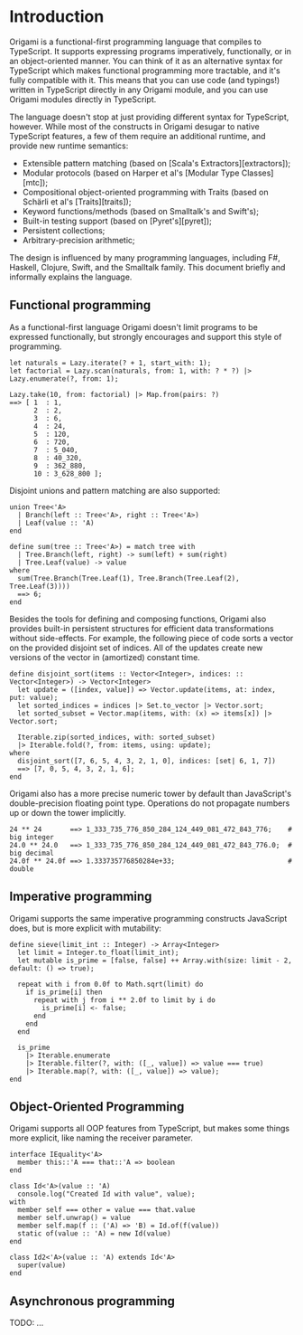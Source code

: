 # Introduction

Origami is a functional-first programming language that compiles to TypeScript. It supports expressing programs imperatively, functionally, or in an object-oriented manner. You can think of it as an alternative syntax for TypeScript which makes functional programming more tractable, and it's fully compatible with it. This means that you can use code (and typings!) written in TypeScript directly in any Origami module, and you can use Origami modules directly in TypeScript.

The language doesn't stop at just providing different syntax for TypeScript, however. While most of the constructs in Origami desugar to native TypeScript features, a few of them require an additional runtime, and provide new runtime semantics:

- Extensible pattern matching (based on \[Scala's Extractors]\[extractors]);
- Modular protocols (based on Harper et al's \[Modular Type Classes]\[mtc]);
- Compositional object-oriented programming with Traits (based on Schärli et al's \[Traits]\[traits]);
- Keyword functions/methods (based on Smalltalk's and Swift's);
- Built-in testing support (based on \[Pyret's]\[pyret]);
- Persistent collections;
- Arbitrary-precision arithmetic;

The design is influenced by many programming languages, including F#, Haskell, Clojure, Swift, and the Smalltalk family. This document briefly and informally explains the language.


## Functional programming

As a functional-first language Origami doesn't limit programs to be expressed functionally, but strongly encourages and support this style of programming.

```origami-stmt
let naturals = Lazy.iterate(? + 1, start_with: 1);
let factorial = Lazy.scan(naturals, from: 1, with: ? * ?) |> Lazy.enumerate(?, from: 1);

Lazy.take(10, from: factorial) |> Map.from(pairs: ?)
==> [ 1  : 1,
      2  : 2,
      3  : 6,
      4  : 24,
      5  : 120,
      6  : 720,
      7  : 5_040,
      8  : 40_320,
      9  : 362_880,
      10 : 3_628_800 ];
```

Disjoint unions and pattern matching are also supported:

```origami
union Tree<'A>
  | Branch(left :: Tree<'A>, right :: Tree<'A>)
  | Leaf(value :: 'A)
end

define sum(tree :: Tree<'A>) = match tree with
  | Tree.Branch(left, right) -> sum(left) + sum(right)
  | Tree.Leaf(value) -> value
where
  sum(Tree.Branch(Tree.Leaf(1), Tree.Branch(Tree.Leaf(2), Tree.Leaf(3))))
  ==> 6;
end
```

Besides the tools for defining and composing functions, Origami also provides built-in persistent structures for efficient data transformations without side-effects. For example, the following piece of code sorts a vector on the provided disjoint set of indices. All of the updates create new versions of the vector in (amortized) constant time.

```origami
define disjoint_sort(items :: Vector<Integer>, indices: :: Vector<Integer>) -> Vector<Integer>
  let update = ([index, value]) => Vector.update(items, at: index, put: value);
  let sorted_indices = indices |> Set.to_vector |> Vector.sort;
  let sorted_subset = Vector.map(items, with: (x) => items[x]) |> Vector.sort;

  Iterable.zip(sorted_indices, with: sorted_subset)
  |> Iterable.fold(?, from: items, using: update);
where
  disjoint_sort([7, 6, 5, 4, 3, 2, 1, 0], indices: [set| 6, 1, 7])
  ==> [7, 0, 5, 4, 3, 2, 1, 6];
end
```

Origami also has a more precise numeric tower by default than JavaScript's double-precision floating point type. Operations do not propagate numbers up or down the tower implicitly.

```origami-stmt
24 ** 24       ==> 1_333_735_776_850_284_124_449_081_472_843_776;    # big integer
24.0 ** 24.0   ==> 1_333_735_776_850_284_124_449_081_472_843_776.0;  # big decimal
24.0f ** 24.0f ==> 1.333735776850284e+33;                            # double
```

## Imperative programming

Origami supports the same imperative programming constructs JavaScript does, but is more explicit with mutability:

```origami-stmt
define sieve(limit_int :: Integer) -> Array<Integer>
  let limit = Integer.to_float(limit_int);
  let mutable is_prime = [false, false] ++ Array.with(size: limit - 2, default: () => true);
  
  repeat with i from 0.0f to Math.sqrt(limit) do
    if is_prime[i] then
      repeat with j from i ** 2.0f to limit by i do
        is_prime[i] <- false;
      end
    end
  end

  is_prime 
    |> Iterable.enumerate
    |> Iterable.filter(?, with: ([_, value]) => value === true)
    |> Iterable.map(?, with: ([_, value]) => value);
end
```

## Object-Oriented Programming

Origami supports all OOP features from TypeScript, but makes some things more explicit, like naming the receiver parameter.

```origami
interface IEquality<'A>
  member this::'A === that::'A => boolean
end

class Id<'A>(value :: 'A)
  console.log("Created Id with value", value);
with
  member self === other = value === that.value
  member self.unwrap() = value
  member self.map(f :: ('A) => 'B) = Id.of(f(value))
  static of(value :: 'A) = new Id(value)
end

class Id2<'A>(value :: 'A) extends Id<'A>
  super(value)
end
```

## Asynchronous programming

TODO: ...

